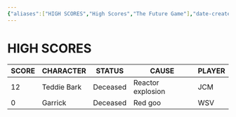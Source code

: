 ```yaml
---
{"aliases":["HIGH SCORES","High Scores","The Future Game"],"date-created":"2023-04-14T00:04","date-modified":"2024-01-09T07:30","dg-publish":true,"tags":["mosh","tfg"],"title":"HIGH SCORES","up":[["mothership"]],"permalink":"/blooms/fallow/mosh/tfg/","dgPassFrontmatter":true,"updated":"2024-01-09T07:30"}
---
```



# HIGH SCORES

| SCORE | CHARACTER   | STATUS   | CAUSE             | PLAYER |
| ----- | ----------- | -------- | ----------------- | ------ |
| 12    | Teddie Bark | Deceased | Reactor explosion | JCM    |
| 0     | Garrick     | Deceased | Red goo           | WSV       |

